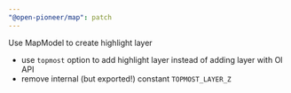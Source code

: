 ```yaml
---
"@open-pioneer/map": patch
---
```


Use MapModel to create highlight layer

 - use `topmost` option to add highlight layer instead of adding layer with Ol API 
 - remove internal (but exported!) constant `TOPMOST_LAYER_Z`
